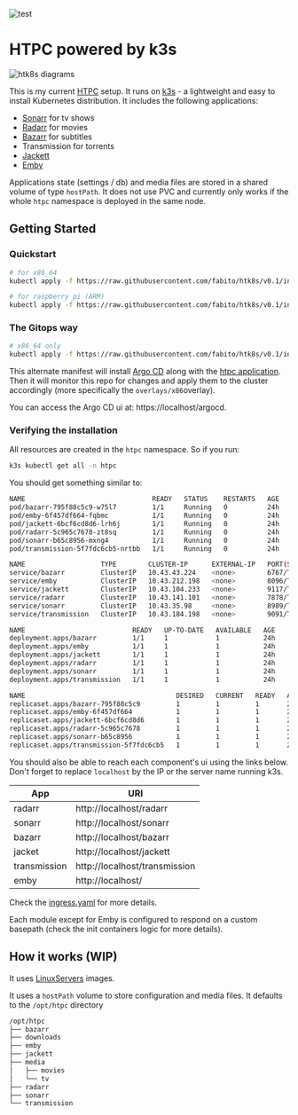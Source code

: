 ![test](https://github.com/fabito/htk8s/workflows/test/badge.svg)

# HTPC powered by k3s

![htk8s diagrams](https://docs.google.com/drawings/d/e/2PACX-1vSsQfsfgHiHi0l-1w6pZhCYX-xz2xJNVwMrnKclkqYdEd6dIGJY9soY2lgtm1gyOnNSTYRbYkqvYCWU/pub?w=1373&amp;h=612)

This is my current [HTPC](https://en.wikipedia.org/wiki/Home_theater_PC) setup. It runs on [k3s](https://k3s.io/) - a lightweight and easy to install Kubernetes distribution.
It includes the following applications:

* [Sonarr](https://sonarr.tv/) for tv shows
* [Radarr](https://radarr.video/) for movies
* [Bazarr](https://github.com/morpheus65535/bazarr) for subtitles
* Transmission for torrents
* [Jackett](https://github.com/Jackett/Jackett) 
* [Emby](https://emby.media/)

Applications state (settings / db) and media files are stored in a shared volume of type `hostPath`. It does not use PVC and currently only works if the whole `htpc` namespace is deployed in the same node.

## Getting Started

### Quickstart

```bash
# for x86_64
kubectl apply -f https://raw.githubusercontent.com/fabito/htk8s/v0.1/install_x86_64.yaml

# for raspberry pi (ARM)
kubectl apply -f https://raw.githubusercontent.com/fabito/htk8s/v0.1/install_armhf.yaml
```

### The Gitops way

```bash
# x86_64 only
kubectl apply -f https://raw.githubusercontent.com/fabito/htk8s/v0.1/install_argocd.yaml
```

This alternate manifest will install [Argo CD](https://github.com/argoproj/argo-cd) along with the [htpc application](argocd/application.yaml). Then it will monitor this repo for changes and apply them to the cluster accordingly (more specifically the `overlays/x86`overlay).

You can access the Argo CD ui at: https://localhost/argocd.

### Verifying the installation

All resources are created in the `htpc` namespace. So if you run:

```bash
k3s kubectl get all -n htpc
```

You should get something similar to:

```bash
NAME                                READY   STATUS    RESTARTS   AGE
pod/bazarr-795f88c5c9-w75l7         1/1     Running   0          24h
pod/emby-6f457df664-fqbmc           1/1     Running   0          24h
pod/jackett-6bcf6cd8d6-lrh6j        1/1     Running   0          24h
pod/radarr-5c965c7678-zt8sq         1/1     Running   0          24h
pod/sonarr-b65c8956-mxng4           1/1     Running   0          24h
pod/transmission-5f7fdc6cb5-nrtbb   1/1     Running   0          24h

NAME                   TYPE        CLUSTER-IP      EXTERNAL-IP   PORT(S)    AGE
service/bazarr         ClusterIP   10.43.43.224    <none>        6767/TCP   24h
service/emby           ClusterIP   10.43.212.198   <none>        8096/TCP   24h
service/jackett        ClusterIP   10.43.104.233   <none>        9117/TCP   24h
service/radarr         ClusterIP   10.43.141.101   <none>        7878/TCP   24h
service/sonarr         ClusterIP   10.43.35.98     <none>        8989/TCP   24h
service/transmission   ClusterIP   10.43.184.198   <none>        9091/TCP   24h

NAME                           READY   UP-TO-DATE   AVAILABLE   AGE
deployment.apps/bazarr         1/1     1            1           24h
deployment.apps/emby           1/1     1            1           24h
deployment.apps/jackett        1/1     1            1           24h
deployment.apps/radarr         1/1     1            1           24h
deployment.apps/sonarr         1/1     1            1           24h
deployment.apps/transmission   1/1     1            1           24h

NAME                                      DESIRED   CURRENT   READY   AGE
replicaset.apps/bazarr-795f88c5c9         1         1         1       24h
replicaset.apps/emby-6f457df664           1         1         1       24h
replicaset.apps/jackett-6bcf6cd8d6        1         1         1       24h
replicaset.apps/radarr-5c965c7678         1         1         1       24h
replicaset.apps/sonarr-b65c8956           1         1         1       24h
replicaset.apps/transmission-5f7fdc6cb5   1         1         1       24h
```

You should also be able to reach each component's ui using the links below. Don't forget to replace `localhost` by the IP or the server name running k3s.

|App|URI
|---|---
|radarr|http://localhost/radarr
|sonarr|http://localhost/sonarr
|bazarr|http://localhost/bazarr
|jacket|http://localhost/jackett
|transmission|http://localhost/transmission
|emby|http://localhost/

Check the [ingress.yaml](base/ingress.yaml) for more details.

Each module except for Emby is configured to respond on a custom basepath (check the init containers logic for more details).

## How it works (WIP)

It uses [LinuxServers](https://www.linuxserver.io/our-images/) images.

It uses a `hostPath` volume to store configuration and media files. It defaults to the `/opt/htpc` directory

```bash
/opt/htpc
├── bazarr
├── downloads
├── emby
├── jackett
├── media
│   ├── movies
│   └── tv
├── radarr
├── sonarr
└── transmission
```
